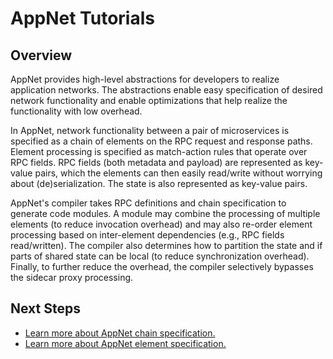 # AppNet Tutorials

## Overview 

AppNet provides high-level abstractions for developers to realize application networks. The abstractions enable easy specification of desired network functionality and enable optimizations that help realize the functionality with low overhead.

In AppNet, network functionality between a pair of microservices is specified as a chain of elements on the RPC request and response paths. Element processing is specified as match-action rules that operate over RPC fields. RPC fields (both metadata and payload) are represented as key-value pairs, which the elements can then easily read/write without worrying about (de)serialization. The state is also represented as key-value pairs.

AppNet's compiler takes RPC definitions and chain specification to generate code modules. A module may combine the processing of multiple elements (to reduce invocation overhead) and may also re-order element processing based on inter-element dependencies (e.g., RPC fields read/written). The compiler also determines how to partition the state and if parts of shared state can be local (to reduce synchronization overhead). Finally, to further reduce the overhead, the compiler selectively bypasses the sidecar proxy processing.

## Next Steps

- [Learn more about AppNet chain specification.](chain.md)
- [Learn more about AppNet element specification.](element.md)